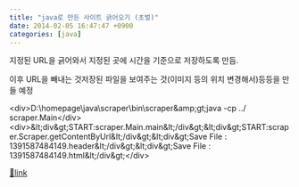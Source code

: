 ```yaml
---
title: "java로 만든 사이트 긁어오기 (초벌)"
date: 2014-02-05 16:47:47 +0900
categories: [java]
---
```


지정된 URL을 긁어와서 지정된 곳에 시간을 기준으로 저장하도록 만듬.

이후 URL을 빼내는 것저장된 파일을 보여주는 것(이미지 등의 위치 변경해서)등등을 만들 예정  
  
&lt;div&gt;D:\homepage\java\scraper\bin\scraper&amp;amp;gt;java -cp ../ scraper.Main&lt;/div&gt;&lt;div&gt;&amp;lt;div&amp;gt;START:scraper.Main.main&amp;lt;/div&amp;gt;&amp;lt;div&amp;gt;START:scraper.Scraper.getContentByUrl&amp;lt;/div&amp;gt;&amp;lt;div&amp;gt;Save File : 1391587484149.header&amp;lt;/div&amp;gt;&amp;lt;div&amp;gt;Save File : 1391587484149.html&amp;lt;/div&amp;gt;&lt;/div&gt;  



[🔗link](http://www.mins01.com/mh/tech/read/860)